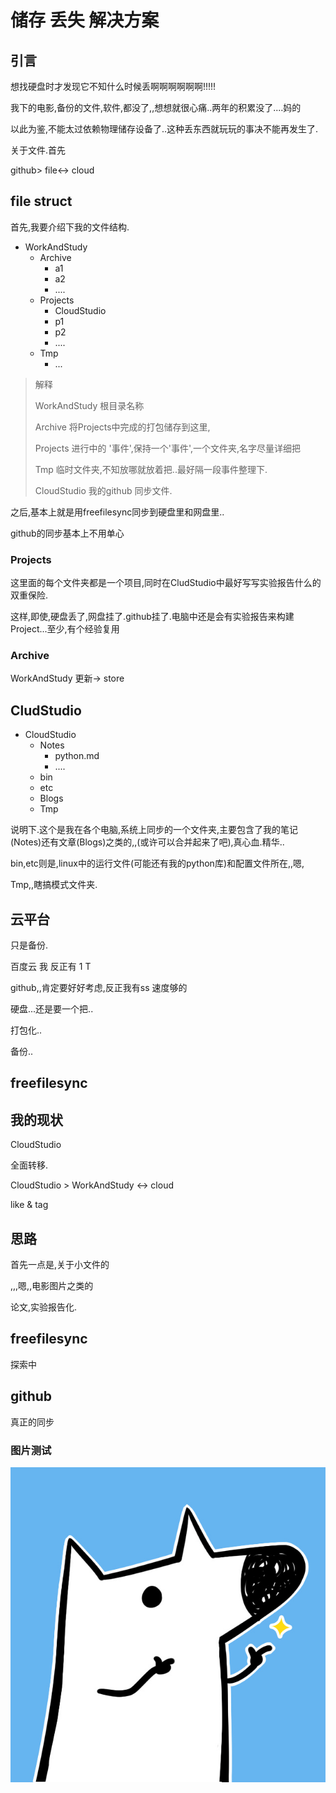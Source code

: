 # 储存  丢失 解决方案

## 引言

想找硬盘时才发现它不知什么时候丢啊啊啊啊啊啊!!!!!

我下的电影,备份的文件,软件,都没了,,想想就很心痛..两年的积累没了....妈的

以此为鉴,不能太过依赖物理储存设备了..这种丢东西就玩玩的事决不能再发生了.



关于文件.首先

github> file<-> cloud



## file struct

首先,我要介绍下我的文件结构.

- WorkAndStudy
    - Archive
        - a1
        - a2
        - ....
    - Projects
        - CloudStudio
        - p1
        - p2
        - ....
    - Tmp
        - ...

> 解释
>
> WorkAndStudy 根目录名称
>
> Archive 将Projects中完成的打包储存到这里,
>
> Projects 进行中的 '事件',保持一个'事件',一个文件夹,名字尽量详细把
>
> Tmp 临时文件夹,不知放哪就放着把..最好隔一段事件整理下.
>
> CloudStudio 我的github 同步文件.



之后,基本上就是用freefilesync同步到硬盘里和网盘里..



github的同步基本上不用单心



### Projects

这里面的每个文件夹都是一个项目,同时在CludStudio中最好写写实验报告什么的双重保险.

这样,即使,硬盘丢了,网盘挂了.github挂了.电脑中还是会有实验报告来构建Project...至少,有个经验复用



### Archive



WorkAndStudy 更新-> store



## CludStudio

* CloudStudio
    * Notes
        * python.md
        * ....
    * bin
    * etc
    * Blogs
    * Tmp



说明下.这个是我在各个电脑,系统上同步的一个文件夹,主要包含了我的笔记(Notes)还有文章(Blogs)之类的,,(或许可以合并起来了吧),真心血.精华..

bin,etc则是,linux中的运行文件(可能还有我的python库)和配置文件所在,,嗯,

Tmp,,瞎搞模式文件夹.



## 云平台

只是备份.

百度云 我 反正有 1 T

github,,肯定要好好考虑,反正我有ss 速度够的

硬盘...还是要一个把..

打包化..

备份..







## freefilesync



## 我的现状

CloudStudio

全面转移.

CloudStudio > WorkAndStudy <-> cloud

like & tag



## 思路

首先一点是,关于小文件的

,,,嗯,,电影图片之类的



论文,实验报告化.









## freefilesync

探索中

## github

真正的同步





### 图片测试



![LiouKanShan](.\Resources\Pictures\LiouKanShan.jpg)

